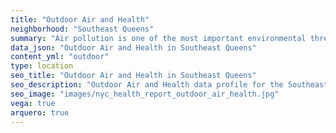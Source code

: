```yaml
---
title: "Outdoor Air and Health"
neighborhood: "Southeast Queens"
summary: "Air pollution is one of the most important environmental threats to urban populations and while all people are exposed, pollutant emissions, levels of exposure, and population vulnerability vary across neighborhoods. Exposures to common air pollutants have been linked to respiratory and cardiovascular diseases, cancers, and premature deaths."
data_json: "Outdoor Air and Health in Southeast Queens"
content_yml: "outdoor"
type: location
seo_title: "Outdoor Air and Health in Southeast Queens"
seo_description: "Outdoor Air and Health data profile for the Southeast Queens neighborhood of NYC."
seo_image: "images/nyc_health_report_outdoor_air_health.jpg"
vega: true
arquero: true
---
```

